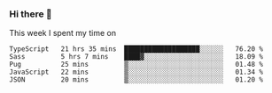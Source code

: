 ### Hi there 👋

<!--
**qiruohan/qiruohan** is a ✨ _special_ ✨ repository because its `README.md` (this file) appears on your GitHub profile.

Here are some ideas to get you started:

- 🔭 I’m currently working on ...
- 🌱 I’m currently learning ...
- 👯 I’m looking to collaborate on ...
- 🤔 I’m looking for help with ...
- 💬 Ask me about ...
- 📫 How to reach me: ...
- 😄 Pronouns: ...
- ⚡ Fun fact: ...
-->

This week I spent my time on 
<!--START_SECTION:waka-->
```text
TypeScript   21 hrs 35 mins  ███████████████████░░░░░░   76.20 % 
Sass         5 hrs 7 mins    ████▓░░░░░░░░░░░░░░░░░░░░   18.09 % 
Pug          25 mins         ▒░░░░░░░░░░░░░░░░░░░░░░░░   01.48 % 
JavaScript   22 mins         ▒░░░░░░░░░░░░░░░░░░░░░░░░   01.34 % 
JSON         20 mins         ▒░░░░░░░░░░░░░░░░░░░░░░░░   01.20 % 
```
<!--END_SECTION:waka-->
